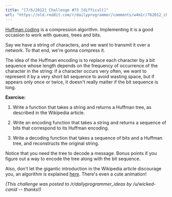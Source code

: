 ```yaml
---
title: "[7/6/2012] Challenge #73 [difficult]"
url: "https://old.reddit.com/r/dailyprogrammer/comments/w4m1r/762012_challenge_73_difficult/"
---
```


[Huffman coding](http://en.wikipedia.org/wiki/Huffman_coding) is a compression algorithm. Implementing it is a good occasion to work with queues, trees and bits.

Say we have a string of characters, and we want to transmit it over a network. To that end, we're gonna compress it.

The idea of the Huffman encoding is to replace each character by a bit sequence whose length depends on the frequency of occurrence of the character in the string: if a character occurs very often, we want to represent it by a very short bit sequence to avoid wasting space, but if appears only once or twice, it doesn't really matter if the bit sequence is long.

**Exercise:**

1. Write a function that takes a string and returns a Huffman tree, as described in the Wikipedia article.

2. Write an encoding function that takes a string and returns a sequence of bits that correspond to its Huffman encoding.

3. Write a decoding function that takes a sequence of bits and a Huffman tree, and reconstructs the original string.

Notice that you need the tree to decode a message. Bonus points if you figure out a way to encode the tree along with the bit sequence.

Also, don't let the gigantic introduction in the Wikipedia article discourage you, an algorithm is explained [here](http://en.wikipedia.org/wiki/Huffman_coding#Basic_technique). There's even a cute animation!

*(This challenge was posted to /r/dailyprogrammer_ideas by /u/wicked-canid -- thanks!)*